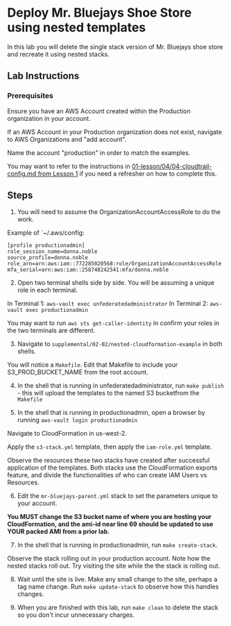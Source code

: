 # Deploy Mr. Bluejays Shoe Store using nested templates

In this lab you will delete the single stack version of Mr. Bluejays shoe store and recreate it using nested stacks.

## Lab Instructions

### Prerequisites

Ensure you have an AWS Account created within the Production organization in your account.  

If an AWS Account in your Production organization does not exist, navigate to AWS Organizations and "add account".  

Name the account "production" in order to match the examples.  

You may want to refer to the instructions in [01-lesson/04/04-cloudtrail-config.md from Lesson 1](https://github.com/andrewkrug/securing-the-cloud-supplemental/blob/main/labs/01-lesson/04/04-cloudtrail-config.md) if you need a refresher on how to complete this. 

## Steps

1. You will need to assume the OrganizationAccountAccessRole to do the work.

Example of `~/.aws/config:

```
[profile productionadmin]
role_session_name=donna.noble
source_profile=donna.noble
role_arn=arn:aws:iam::772285020568:role/OrganizationAccountAccessRole
mfa_serial=arn:aws:iam::258748242541:mfa/donna.noble
```

2.  Open two terminal shells side by side. You will be assuming a unique role in each terminal. 

In Terminal 1: `aws-vault exec unfederatedadministrator` 
In Terminal 2: `aws-vault exec productionadmin`  

You may want to run `aws sts get-caller-identity` in confirm your roles in the two terminals are different.  

3. Navigate to `supplemental/02-02/nested-cloudformation-example` in both shells.  

You will notice a `Makefile`.  Edit that Makefile to include your S3_PROD_BUCKET_NAME from the root account.  

4. In the shell that is running in unfederatedadministrator, run `make publish` - this will upload the templates to the named S3 bucketfrom the `Makefile`

5. In the shell that is running in productionadmin,  open a browser by running `aws-vault login productionadmin` 

Navigate to CloudFormation in us-west-2.  

Apply the `s3-stack.yml` template, then apply the `iam-role.yml` template.

Observe the resources these two stacks have created after successful application of the templates.  Both stacks use the CloudFormation exports feature, and divide the functionalities of who can create IAM Users vs Resources.

6. Edit the `mr-bluejays-parent.yml` stack to set the parameters unique to your account. 

**You MUST change the S3 bucket name of where you are hosting your CloudFormation, and the ami-id near line 69 should be updated to use YOUR packed AMI from a prior lab.**

7.  In the shell that is running in productionadmin,  run `make create-stack`.  

Observe the stack rolling out in your production account.  Note how the nested stacks roll out.  Try visiting the site while the the stack is rolling out. 

8. Wait until the site is live.  Make any small change to the site, perhaps a tag name change. Run `make update-stack` to observe how this handles changes.  

9. When you are finished with this lab, run `make clean` to delete the stack so you don't incur unnecessary charges. 

